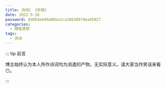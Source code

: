 ```yaml
---
title: 诗词| 《你我》
date: 2022-5-16
password: 8dd54ee89a8bba1ca1863897dea45827
categories: 
  - 随笔感想
tags: 
  - 诗词
---
```


::: tip 前言

 博主始终认为本人所作诗词均为消遣的产物，无实际意义。请大家当作笑话来看😶。

:::



<poem t="《你我》" :p="['余晖撒上残叶，我正思念你', '像一片一片飘落的秋季', '落尽枯黄与不舍', '飞鸟掠过乌云，我正期盼你', '像一朵一朵悬浮的雨滴', '渴望与彩虹相遇', '繁星沉浮银河，我正等待你', '像一颗一颗闪烁的夜晚', '照耀黑暗的孤寂', '秒针路过时分，我望着窗外', '像一页一页读不完的故事', '却没有你我参与']"/>



